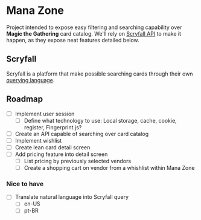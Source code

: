 # Mana Zone
Project intended to expose easy filtering and searching capability over **Magic the Gathering** card catalog.
We'll rely on [Scryfall API](https://scryfall.com/docs/api) to make it happen, as they expose neat features detailed below.

## Scryfall
Scryfall is a platform that make possible searching cards through their own [querying language](https://scryfall.com/docs/syntax).

## Roadmap
- [ ] Implement user session
  - [ ] Define what technology to use: Local storage, cache, cookie, register, Fingerprint.js?
- [ ] Create an API capable of searching over card catalog
- [ ] Implement wishlist
- [ ] Create lean card detail screen
- [ ] Add pricing feature into detail screen
  - [ ] List pricing by previously selected vendors
  - [ ] Create a shopping cart on vendor from a whishlist within Mana Zone

### Nice to have
- [ ] Translate natural language into Scryfall query
  - [ ] en-US
  - [ ] pt-BR
